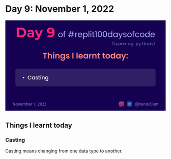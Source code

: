 # Day 9: November 1, 2022
![Day 9](Day9.jpg)

## Things I learnt today

### Casting

Casting means changing from one data type to another.